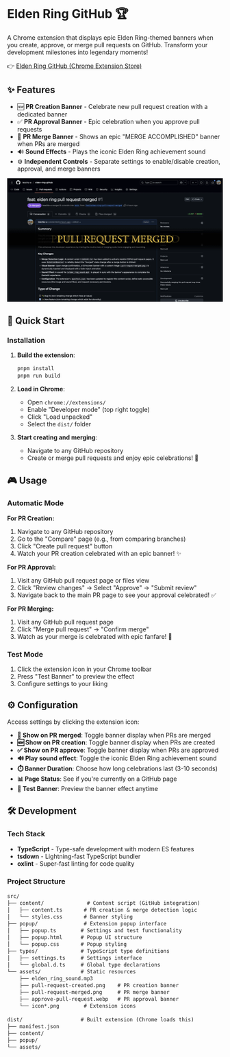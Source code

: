 # Elden Ring GitHub 🏆

A Chrome extension that displays epic Elden Ring-themed banners when you create, approve, or merge pull requests on GitHub. Transform your development milestones into legendary moments!

👉 [Elden Ring GitHub (Chrome Extension Store)](https://chromewebstore.google.com/detail/elden-ring-github/dfhmjflkbjjmlapbghecjfhnnmehcbke?authuser=1&hl=en)

## ✨ Features

- 🆕 **PR Creation Banner** - Celebrate new pull request creation with a dedicated banner
- ✅ **PR Approval Banner** - Epic celebration when you approve pull requests
- 🎉 **PR Merge Banner** - Shows an epic "MERGE ACCOMPLISHED" banner when PRs are merged
- 🔊 **Sound Effects** - Plays the iconic Elden Ring achievement sound
- ⚙️ **Independent Controls** - Separate settings to enable/disable creation, approval, and merge banners

![Elden Ring GitHub](./public/elden-ring-pr-merged.webp)

## 🚀 Quick Start

### Installation

1. **Build the extension**:

   ```bash
   pnpm install
   pnpm run build
   ```

2. **Load in Chrome**:
   - Open `chrome://extensions/`
   - Enable "Developer mode" (top right toggle)
   - Click "Load unpacked"
   - Select the `dist/` folder

3. **Start creating and merging**:
   - Navigate to any GitHub repository
   - Create or merge pull requests and enjoy epic celebrations! 🎉

## 🎮 Usage

### Automatic Mode

**For PR Creation:**

1. Navigate to any GitHub repository
2. Go to the "Compare" page (e.g., from comparing branches)
3. Click "Create pull request" button
4. Watch your PR creation celebrated with an epic banner! ✨

**For PR Approval:**

1. Visit any GitHub pull request page or files view
2. Click "Review changes" → Select "Approve" → "Submit review"
3. Navigate back to the main PR page to see your approval celebrated! ✅

**For PR Merging:**

1. Visit any GitHub pull request page
2. Click "Merge pull request" → "Confirm merge"
3. Watch as your merge is celebrated with epic fanfare! 🎉

### Test Mode

1. Click the extension icon in your Chrome toolbar
2. Press "Test Banner" to preview the effect
3. Configure settings to your liking

## ⚙️ Configuration

Access settings by clicking the extension icon:

- **🎉 Show on PR merged**: Toggle banner display when PRs are merged
- **🆕 Show on PR creation**: Toggle banner display when PRs are created
- **✅ Show on PR approve**: Toggle banner display when PRs are approved
- **🔊 Play sound effect**: Toggle the iconic Elden Ring achievement sound
- **⏱️ Banner Duration**: Choose how long celebrations last (3-10 seconds)
- **📊 Page Status**: See if you're currently on a GitHub page
- **🧪 Test Banner**: Preview the banner effect anytime

## 🛠️ Development

### Tech Stack

- **TypeScript** - Type-safe development with modern ES features
- **tsdown** - Lightning-fast TypeScript bundler
- **oxlint** - Super-fast linting for code quality

### Project Structure

```
src/
├── content/              # Content script (GitHub integration)
│   ├── content.ts       # PR creation & merge detection logic
│   └── styles.css       # Banner styling
├── popup/               # Extension popup interface
│   ├── popup.ts        # Settings and test functionality
│   ├── popup.html      # Popup UI structure
│   └── popup.css       # Popup styling
├── types/              # TypeScript type definitions
│   ├── settings.ts     # Settings interface
│   └── global.d.ts     # Global type declarations
└── assets/             # Static resources
    ├── elden_ring_sound.mp3
    ├── pull-request-created.png    # PR creation banner
    ├── pull-request-merged.png     # PR merge banner
    ├── approve-pull-request.webp   # PR approval banner
    └── icon*.png        # Extension icons

dist/                   # Built extension (Chrome loads this)
├── manifest.json
├── content/
├── popup/
└── assets/
```
